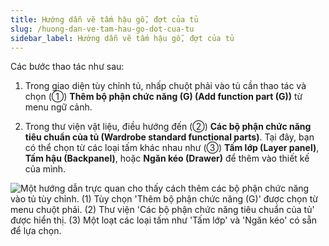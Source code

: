 ```yaml
---
title: Hướng dẫn vẽ tấm hậu gỗ, đợt của tủ
slug: /huong-dan-ve-tam-hau-go-dot-cua-tu
sidebar_label: Hướng dẫn vẽ tấm hậu gỗ, đợt của tủ
---
```


Các bước thao tác như sau:

1. Trong giao diện tùy chỉnh tủ, nhấp chuột phải vào tủ cần thao tác và chọn (①) **Thêm bộ phận chức năng (G) (Add function part (G))** từ menu ngữ cảnh.

2. Trong thư viện vật liệu, điều hướng đến (②) **Các bộ phận chức năng tiêu chuẩn của tủ (Wardrobe standard functional parts)**. Tại đây, bạn có thể chọn từ các loại tấm khác nhau như (③) **Tấm lớp (Layer panel)**, **Tấm hậu (Backpanel)**, hoặc **Ngăn kéo (Drawer)** để thêm vào thiết kế của mình.

![Một hướng dẫn trực quan cho thấy cách thêm các bộ phận chức năng vào tủ tùy chỉnh. (1) Tùy chọn 'Thêm bộ phận chức năng (G)' được chọn từ menu chuột phải. (2) Thư viện 'Các bộ phận chức năng tiêu chuẩn của tủ' được hiển thị. (3) Một loạt các loại tấm như 'Tấm lớp' và 'Ngăn kéo' có sẵn để lựa chọn.](https://storage.googleapis.com/jegavn_kb/image_jegavn/316.1.jpg)